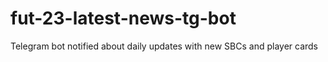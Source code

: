 # fut-23-latest-news-tg-bot
Telegram bot notified about daily updates with new SBCs and player cards
